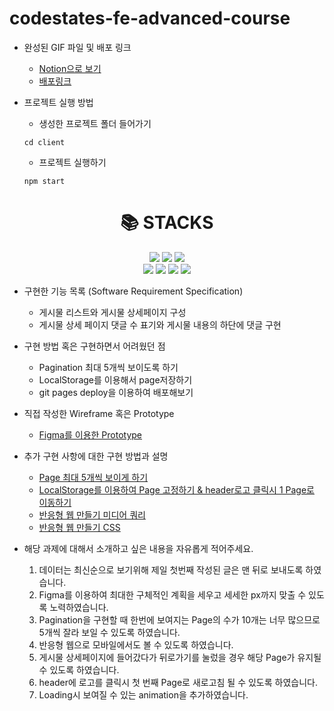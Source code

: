 # codestates-fe-advanced-course

- 완성된 GIF 파일 및 배포 링크
  - [Notion으로 보기](https://www.notion.so/Front-End-5250cad72bef4da8a3c77ab541d9b53b)
  - [배포링크](https://bit.ly/3vDoULk)

- 프로젝트 실행 방법
  - 생성한 프로젝트 폴더 들어가기
   ```terminal
   cd client
   ```
  - 프로젝트 실행하기
  ```terminal
  npm start
  ```
  
<div align=center><h1>📚 STACKS</h1></div>
<div align=center>
<img src="https://img.shields.io/badge/html5-E34F26?style=for-the-badge&logo=html5&logoColor=white"> 
<img src="https://img.shields.io/badge/css-1572B6?style=for-the-badge&logo=css3&logoColor=white"> 
<img src="https://img.shields.io/badge/javascript-F7DF1E?style=for-the-badge&logo=javascript&logoColor=black">
<br>
<img src="https://img.shields.io/badge/react-61DAFB?style=for-the-badge&logo=react&logoColor=black">
<img src="https://img.shields.io/badge/github-181717?style=for-the-badge&logo=github&logoColor=white">
<img src="https://img.shields.io/badge/git-F05032?style=for-the-badge&logo=git&logoColor=white">
<img src="https://img.shields.io/badge/styledcomponents-DB7093?style=for-the-badge&logo=styled-components&logoColor=white">


</div>

- 구현한 기능 목록 (Software Requirement Specification)
  - 게시물 리스트와 게시물 상세페이지 구성
  - 게시물 상세 페이지 댓글 수 표기와 게시물 내용의 하단에 댓글 구현
  

- 구현 방법 혹은 구현하면서 어려웠던 점
  - Pagination 최대 5개씩 보이도록 하기
  - LocalStorage를 이용해서 page저장하기
  - git pages deploy을 이용하여 배포해보기
  

- 직접 작성한 Wireframe 혹은 Prototype
  - [Figma를 이용한 Prototype](https://bit.ly/3S54Mvo)
  

- 추가 구현 사항에 대한 구현 방법과 설명
  - [Page 최대 5개씩 보이게 하기](https://velog.io/@ahsy92/React-Pagination-%EA%B5%AC%ED%98%84%ED%95%98%EA%B8%B0)
  - [LocalStorage를 이용하여 Page 고정하기 & header로고 클릭시 1 Page로 이동하기](https://velog.io/@ahsy92/React-LocalStorage-%EC%82%AC%EC%9A%A9%ED%95%98%EA%B8%B0)
  - [반응형 웹 만들기 미디어 쿼리](https://velog.io/@ahsy92/Self-Study-%EB%AF%B8%EB%94%94%EC%96%B4-%EC%BF%BC%EB%A6%AC)
  - [반응형 웹 만들기 CSS](https://velog.io/@ahsy92/Final-Project)


- 해당 과제에 대해서 소개하고 싶은 내용을 자유롭게 적어주세요.
  1. 데이터는 최신순으로 보기위해 제일 첫번째 작성된 글은 맨 뒤로 보내도록 하였습니다.
  2. Figma를 이용하여 최대한 구체적인 계획을 세우고 세세한 px까지 맞출 수 있도록 노력하였습니다.
  3. Pagination을 구현할 때 한번에 보여지는 Page의 수가 10개는 너무 많으므로 5개씩 잘라 보일 수 있도록 하였습니다.
  4. 반응형 웹으로 모바일에서도 볼 수 있도록 하였습니다.
  5. 게시물 상세페이지에 들어갔다가 뒤로가기를 눌렀을 경우 해당 Page가 유지될 수 있도록 하였습니다.
  6. header에 로고를 클릭시 첫 번째 Page로 새로고침 될 수 있도록 하였습니다.
  7. Loading시 보여질 수 있는 animation을 추가하였습니다.

